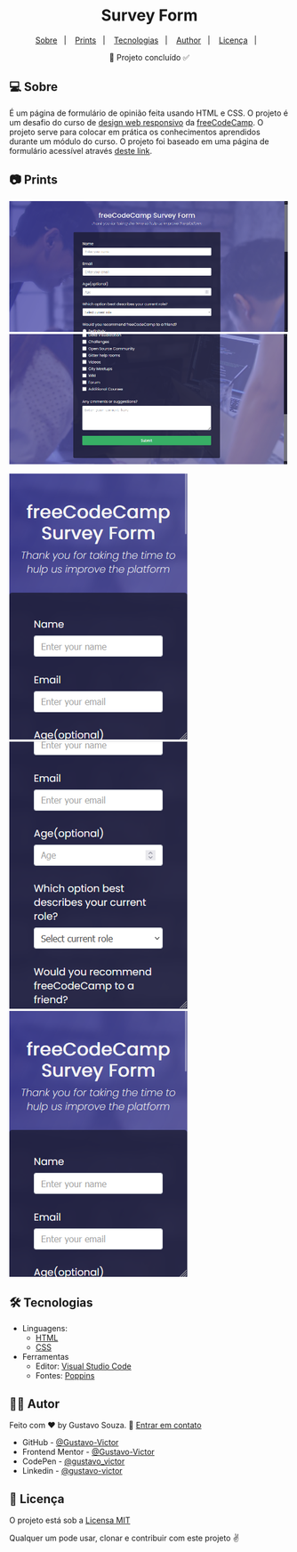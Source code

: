 <h1 align='center'>Survey Form</h1>

<p align="center">
  <a href="#-sobre">Sobre</a>&nbsp;&nbsp;&nbsp;|&nbsp;&nbsp;&nbsp;
  <a href="#-prints">Prints</a>&nbsp;&nbsp;&nbsp;|&nbsp;&nbsp;&nbsp;
  <a href="#-tecnologias">Tecnologias</a>&nbsp;&nbsp;&nbsp;|&nbsp;&nbsp;&nbsp;
  <a href="#-autor">Author</a>&nbsp;&nbsp;&nbsp;|&nbsp;&nbsp;&nbsp;
  <a href="#-licença">Licença</a>&nbsp;&nbsp;&nbsp;|&nbsp;&nbsp;&nbsp;
</p>

<p align='center'>🚀 Projeto concluído ✅</p>


## 💻 Sobre

É um página de formulário de opinião feita usando HTML e CSS. O projeto é um desafio do curso de [design web responsivo](https://www.freecodecamp.org/learn/2022/responsive-web-design) da [freeCodeCamp](https://www.freecodecamp.org/). O projeto serve para colocar em prática os conhecimentos aprendidos durante um módulo do curso. O projeto foi baseado em uma página de formulário acessível através [deste link](https://survey-form.freecodecamp.rocks/).  


## 📷 Prints

![img](./src/img/desktop.png)![img](./src/img/desktop2.png)

![img](./src/img/mobile.png)![img](./src/img/mobile2.png)![img](./src/img/mobile.png)


## 🛠 Tecnologias

- Linguagens: 
    - [HTML](https://developer.mozilla.org/pt-BR/docs/Web/HTML) 
    - [CSS](https://developer.mozilla.org/pt-BR/docs/Web/CSS)
- Ferramentas 
    - Editor: [Visual Studio Code](https://code.visualstudio.com/)
    - Fontes: [Poppins](https://fonts.google.com/specimen/Poppins?query=Poppins+)


## 🦸‍♂️ Autor

Feito com ❤️ by Gustavo Souza. 👋 [Entrar em contato](https://www.linkedin.com/in/gustavo-victor-575b93206/)

- GitHub - [@Gustavo-Victor](https://github.com/Gustavo-Victor)
- Frontend Mentor - [@Gustavo-Victor](https://www.frontendmentor.io/profile/Gustavo-Victor)
- CodePen - [@gustavo_victor](https://codepen.io/gustavo_victor)
- Linkedin - [@gustavo-victor](https://www.linkedin.com/in/gustavo-victor-575b93206/)


## 📝 Licença 

O projeto está sob a [Licensa MIT](./LICENSE) 

Qualquer um pode usar, clonar e contribuir com este projeto ✌ 

